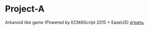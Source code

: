 # Project-A
Arkanoid like game (Powered by ECMAScript 2015 + EaselJS) <a href="https://andrewhaze.github.io/pa/">играть</a>
